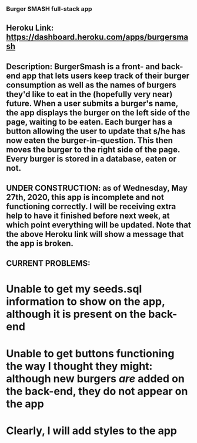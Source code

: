 ### Burger SMASH full-stack app

## Heroku Link: https://dashboard.heroku.com/apps/burgersmash

## Description: BurgerSmash is a front- and back-end app that lets users keep track of their burger consumption as well as the names of burgers they'd like to eat in the (hopefully very near) future. When a user submits a burger's name, the app displays the burger on the left side of the page, waiting to be eaten. Each burger has a button allowing the user to update that s/he has now eaten the burger-in-question. This then moves the burger to the right side of the page. Every burger is stored in a database, eaten or not. 

## UNDER CONSTRUCTION: as of Wednesday, May 27th, 2020, this app is incomplete and not functioning correctly. I will be receiving extra help to have it finished before next week, at which point everything will be updated. Note that the above Heroku link will show a message that the app is broken. 

## CURRENT PROBLEMS:
# Unable to get my seeds.sql information to show on the app, although it is present on the back-end
# Unable to get buttons functioning the way I thought they might: although new burgers *are* added on the back-end, they do not appear on the app
# Clearly, I will add styles to the app
